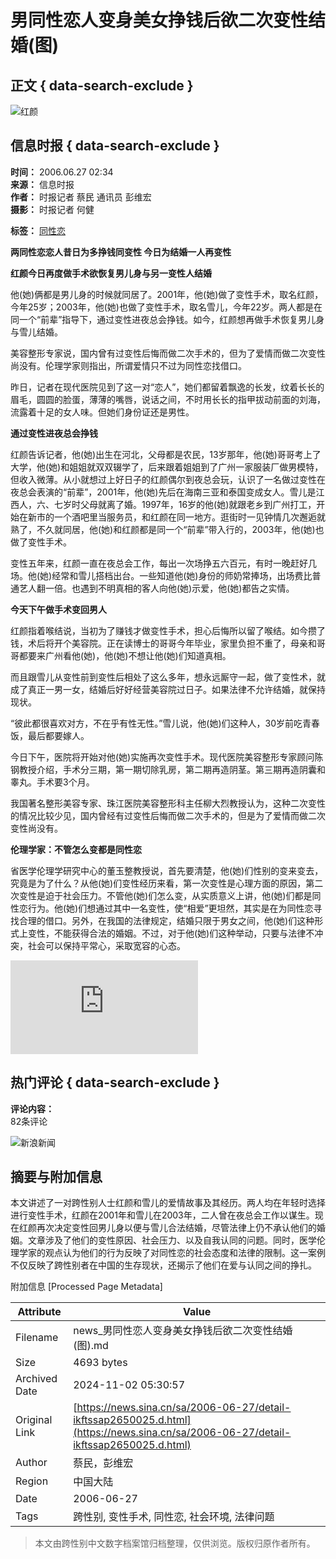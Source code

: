 # 男同性恋人变身美女挣钱后欲二次变性结婚(图)

## 正文 { data-search-exclude }


![红颜](//n.sinaimg.cn/sinakd10200/360/w180h180/20210713/92fa-279702cc9926ad8ba1a4a797f83a8e29.jpg)

## 信息时报 { data-search-exclude }

**时间：** 2006.06.27 02:34  
**来源：** 信息时报  
**作者：** 时报记者 蔡民 通讯员 彭维宏  
**摄影：** 时报记者 何健  

**标签：** [同性恋](http://news.sina.com.cn/s/2006-06-27/09029307338s.shtml)

 **两同性恋恋人昔日为多挣钱同变性 今日为结婚一人再变性**

**红颜今日再度做手术欲恢复男儿身与另一变性人结婚**

他(她)俩都是男儿身的时候就同居了。2001年，他(她)做了变性手术，取名红颜，今年25岁；2003年，他(她)也做了变性手术，取名雪儿，今年22岁。两人都是在同一个“前辈”指导下，通过变性进夜总会挣钱。如今，红颜想再做手术恢复男儿身与雪儿结婚。

美容整形专家说，国内曾有过变性后悔而做二次手术的，但为了爱情而做二次变性尚没有。伦理学家则指出，所谓爱情只不过为同性恋找借口。

昨日，记者在现代医院见到了这一对“恋人”，她们都留着飘逸的长发，纹着长长的眉毛，圆圆的脸蛋，薄薄的嘴唇，说话之间，不时用长长的指甲拔动前面的刘海，流露着十足的女人味。但她们身份证还是男性。

**通过变性进夜总会挣钱**

红颜告诉记者，他(她)出生在河北，父母都是农民，13岁那年，他(她)哥哥考上了大学，他(她)和姐姐就双双辍学了，后来跟着姐姐到了广州一家服装厂做男模特，但收入微薄。从小就想过上好日子的红颜偶尔到夜总会玩，认识了一名做过变性在夜总会表演的“前辈”，2001年，他(她)先后在海南三亚和泰国变成女人。雪儿是江西人，六、七岁时父母就离了婚。1997年，16岁的他(她)就跟老乡到广州打工，开始在新市的一个酒吧里当服务员，和红颜在同一地方。逛街时一见钟情几次邂逅就熟了，不久就同居，他(她)和红颜都是同一个“前辈”带入行的，2003年，他(她)也做了变性手术。

变性五年来，红颜一直在夜总会工作，每出一次场挣五六百元，有时一晚赶好几场。他(她)经常和雪儿搭档出台。一些知道他(她)身份的师奶常捧场，出场费比普通艺人翻一倍。也遇到不明真相的客人向他(她)示爱，他(她)都告之实情。

**今天下午做手术变回男人**

红颜指着喉结说，当初为了赚钱才做变性手术，担心后悔所以留了喉结。如今攒了钱，术后将开个美容院。正在读博士的哥哥今年毕业，家里负担不重了，母亲和哥哥都要来广州看他(她)，他(她)不想让他(她)们知道真相。

而且跟雪儿从变性前到变性后相处了这么多年，想永远厮守一起，做了变性术，就成了真正一男一女，结婚后好好经营美容院过日子。如果法律不允许结婚，就保持现状。

“彼此都很喜欢对方，不在乎有性无性。”雪儿说，他(她)们这种人，30岁前吃青春饭，最后都要嫁人。

今日下午，医院将开始对他(她)实施再次变性手术。现代医院美容整形专家顾问陈钢教授介绍，手术分三期，第一期切除乳房，第二期再造阴茎。第三期再造阴囊和睾丸。手术要3个月。

我国著名整形美容专家、珠江医院美容整形科主任柳大烈教授认为，这种二次变性的情况比较少见，国内曾经有过变性后悔而做二次手术的，但是为了爱情而做二次变性尚没有。

**伦理学家：不管怎么变都是同性恋**

省医学伦理学研究中心的董玉整教授说，首先要清楚，他(她)们性别的变来变去，究竟是为了什么？从他(她)们变性经历来看，第一次变性是心理方面的原因，第二次变性是迫于社会压力。不管他(她)们怎么变，从实质意义上讲，他(她)们都是同性恋行为。他(她)们想通过其中一名变性，使“相爱”更坦然，其实是在为同性恋寻找合理的借口。另外，在我国的法律规定，结婚只限于男女之间，他(她)们这种形式上变性，不能获得合法的婚姻。不过，对于他(她)们这种举动，只要与法律不冲突，社会可以保持平常心，采取宽容的心态。

![同性恋人变身美女挣钱后欲再变性结婚(组图)](http://news.sina.com.cn/s/2006-06-27/09029307338s.shtml)

## 热门评论 { data-search-exclude }

**评论内容：**  
82条评论

![新浪新闻](https://n.sinaimg.cn/default/80905340/20200331/sinalogo.png)

## 摘要与附加信息

<!-- tcd_abstract -->
本文讲述了一对跨性别人士红颜和雪儿的爱情故事及其经历。两人均在年轻时选择进行变性手术，红颜在2001年和雪儿在2003年，二人曾在夜总会工作以谋生。现在红颜再次决定变性回男儿身以便与雪儿合法结婚，尽管法律上仍不承认他们的婚姻。文章涉及了他们的变性原因、社会压力、以及自我认同的问题。同时，医学伦理学家的观点认为他们的行为反映了对同性恋的社会态度和法律的限制。这一案例不仅反映了跨性别者在中国的生存现状，还揭示了他们在爱与认同之间的挣扎。
<!-- tcd_abstract_end -->

附加信息 [Processed Page Metadata]

| Attribute       | Value                                  |
|-----------------|----------------------------------------|
| Filename        | news_男同性恋人变身美女挣钱后欲二次变性结婚(图).md                             |
| Size            | 4693 bytes                           |
| Archived Date   | 2024-11-02 05:30:57                             |
| Original Link   | [https://news.sina.cn/sa/2006-06-27/detail-ikftssap2650025.d.html](https://news.sina.cn/sa/2006-06-27/detail-ikftssap2650025.d.html)                       |
| Author          | 蔡民，彭维宏                               |
| Region          | 中国大陆                               |
| Date            | 2006-06-27                                 |
| Tags            | 跨性别, 变性手术, 同性恋, 社会环境, 法律问题                                 |
>
> 本文由跨性别中文数字档案馆归档整理，仅供浏览。版权归原作者所有。
>